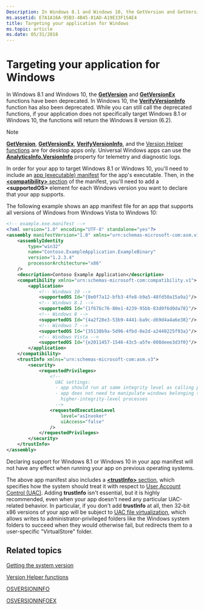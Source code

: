 ```yaml
---
Description: In Windows 8.1 and Windows 10, the GetVersion and GetVersionEx functions have been deprecated.
ms.assetid: E7A1A16A-95B3-4B45-81AD-A19E33F15AE4
title: Targeting your application for Windows
ms.topic: article
ms.date: 05/31/2018
---
```


# Targeting your application for Windows

In Windows 8.1 and Windows 10, the [**GetVersion**](/windows/win32/api/sysinfoapi/nf-sysinfoapi-getversion) and [**GetVersionEx**](/windows/win32/api/sysinfoapi/nf-sysinfoapi-getversionexa) functions have been deprecated. In Windows 10, the [**VerifyVersionInfo**](/windows/win32/api/winbase/nf-winbase-verifyversioninfoa) function has also been deprecated. While you can still call the deprecated functions, if your application does not specifically target Windows 8.1 or Windows 10, the functions will return the Windows 8 version (6.2).

> [!Note]  
> [**GetVersion**](/windows/win32/api/sysinfoapi/nf-sysinfoapi-getversion), [**GetVersionEx**](/windows/win32/api/sysinfoapi/nf-sysinfoapi-getversionexa), [**VerifyVersionInfo**](/windows/win32/api/winbase/nf-winbase-verifyversioninfoa), and the [Version Helper functions](version-helper-apis.md) are for desktop apps only. Universal Windows apps can use the [**AnalyticsInfo.VersionInfo**](https://docs.microsoft.com/uwp/api/windows.system.profile.analyticsinfo.versioninfo) property for telemetry and diagnostic logs.

In order for your app to target Windows 8.1 or Windows 10, you'll need to include an [app (executable) manifest](/windows/compatibility/application-executable-manifest) for the app's executable. Then, in the [**&lt;compatibility&gt;** section](../SbsCs/application-manifests.md#compatibility) of the manifest, you'll need to add a **&lt;supportedOS&gt;** element for each Windows version you want to declare that your app supports.

The following example shows an app manifest file for an app that supports all versions of Windows from Windows Vista to Windows 10:

```XML
<!-- example.exe.manifest -->
<?xml version="1.0" encoding="UTF-8" standalone="yes"?>
<assembly manifestVersion="1.0" xmlns="urn:schemas-microsoft-com:asm.v1" xmlns:asmv3="urn:schemas-microsoft-com:asm.v3">
    <assemblyIdentity
        type="win32"
        name="Contoso.ExampleApplication.ExampleBinary"
        version="1.2.3.4"
        processorArchitecture="x86"
    />
    <description>Contoso Example Application</description>
    <compatibility xmlns="urn:schemas-microsoft-com:compatibility.v1">
        <application>
            <!-- Windows 10 -->
            <supportedOS Id="{8e0f7a12-bfb3-4fe8-b9a5-48fd50a15a9a}"/>
            <!-- Windows 8.1 -->
            <supportedOS Id="{1f676c76-80e1-4239-95bb-83d0f6d0da78}"/>
            <!-- Windows 8 -->
            <supportedOS Id="{4a2f28e3-53b9-4441-ba9c-d69d4a4a6e38}"/>
            <!-- Windows 7 -->
            <supportedOS Id="{35138b9a-5d96-4fbd-8e2d-a2440225f93a}"/>
            <!-- Windows Vista -->
            <supportedOS Id="{e2011457-1546-43c5-a5fe-008deee3d3f0}"/> 
        </application>
    </compatibility>
    <trustInfo xmlns="urn:schemas-microsoft-com:asm.v3">
        <security>
            <requestedPrivileges>
                <!--
                  UAC settings:
                  - app should run at same integrity level as calling process
                  - app does not need to manipulate windows belonging to
                    higher-integrity-level processes
                  -->
                <requestedExecutionLevel
                    level="asInvoker"
                    uiAccess="false"
                />   
            </requestedPrivileges>
        </security>
    </trustInfo>
</assembly>
```

Declaring support for Windows 8.1 or Windows 10 in your app manifest will not have any effect when running your app on previous operating systems.

The above app manifest also includes a [**&lt;trustInfo&gt;** section](/previous-versions/bb756929(v=msdn.10)), which specifies how the system should treat it with respect to [User Account Control (UAC)](/windows/security/identity-protection/user-account-control/how-user-account-control-works). Adding **trustInfo** isn't essential, but it is highly recommended, even when your app doesn't need any particular UAC-related behavior. In particular, if you don't add **trustInfo** at all, then 32-bit x86 versions of your app will be subject to [UAC file virtualization](/windows/security/identity-protection/user-account-control/how-user-account-control-works#virtualization), which allows writes to administrator-privileged folders like the Windows system folders to succeed when they would otherwise fail, but redirects them to a user-specific "VirtualStore" folder.

## Related topics

<dl> <dt>

[Getting the system version](getting-the-system-version.md)
</dt> <dt>

[Version Helper functions](version-helper-apis.md)
</dt> <dt>

[OSVERSIONINFO](/windows/desktop/api/winnt/ns-winnt-osversioninfoa)
</dt> <dt>

[OSVERSIONINFOEX](/windows/desktop/api/winnt/ns-winnt-osversioninfoexa)
</dt> </dl>

